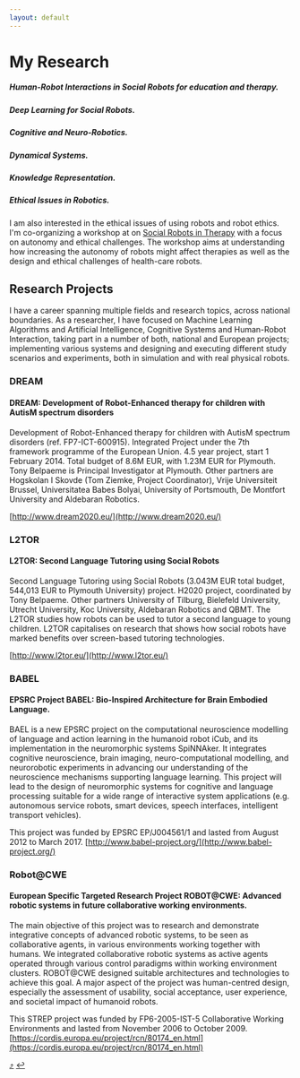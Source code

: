 ```yaml
---
layout: default
---
```


# [](#my-research)My Research


<!--
As a researcher, I have focused on Human-Robot Interaction, Machine Learning Algorithms and Cognitive Systems, taking part in a number of both, national and European projects.
I worked in the control of Humanoid Robots, principally with the [iCub humanoid robot](icub) and the fujitsu HOAP-3 robot platform. I also work in the development of Human-Robot Interfaces to interact with the robot and the implementation of Human-Robot Interaction and Computer Vision algorithms.

I am interested in topics of Human-Robot Interaction, Human-Robot Collaboration and Machine Learning Algorithms, Learning from Demonstration, Knowledge Representation and Reasoning, Artificial Intelligence, Cognitive Systems and Data Analysis. -->


<!-- Durante la estancia se pudo aprender un sistema dinámico estable para controlar la posición y la orientación del efector final en una tarea de manipulación. Se implementaron tres controladores para probar el sistema, un controlador desacoplado de la posición y orientación, un controlador completamente acoplado, y finalmente un controlador parcialmente acoplado de la orientación respecto a la posición. Se estudiaron los efectos de reproducir trayectorias bajo estos tres controladores, así como el comportamiento bajo diferentes perturbaciones espacio‐temporales durante la trayectoria. Para validar el modelo se controlo un robot humanoide, HOAP‐3, con un brazo manipulador de 4 grados de libertad. Se enseñaron 4 tareas de manipulación al robot para demostrar la validez de los modelos y el controlador y se realizaron varias pruebas de la reproducción de la tarea con el robot humanoide HOAP‐3.  -->


##### Human-Robot Interactions in Social Robots for education and therapy.

##### Deep Learning for Social Robots.

##### Cognitive and Neuro-Robotics.


##### Dynamical Systems.


##### Knowledge Representation.


##### Ethical Issues in Robotics.

I am also interested in the ethical issues of using robots and robot ethics.
I'm co-organizing a workshop at on [Social Robots in Therapy](https://sites.google.com/view/srec18/home) with a focus on autonomy and ethical challenges. The workshop aims at understanding how increasing the autonomy of robots might affect therapies as well as the design and ethical challenges of health-care robots.


## [](#projects)Research Projects

I have a career spanning multiple fields and research topics, across national boundaries. As a researcher, I have focused on Machine Learning Algorithms and Artificial Intelligence, Cognitive Systems and Human-Robot Interaction, taking part in a number of both, national and European projects; implementing various systems and designing and executing different study scenarios and experiments, both in simulation and with real physical robots.

### [](#dream)DREAM

#### DREAM: Development of Robot-Enhanced therapy for children with AutisM spectrum disorders

Development of Robot-Enhanced therapy for children with AutisM spectrum disorders (ref. FP7-ICT-600915). Integrated Project under the 7th framework programme of the European Union. 4.5 year project, start 1 February 2014. Total budget of 8.6M EUR, with 1.23M EUR for Plymouth. Tony Belpaeme is Principal Investigator at Plymouth. Other partners are Hogskolan I Skovde (Tom Ziemke, Project Coordinator), Vrije Universiteit Brussel, Universitatea Babes Bolyai, University of Portsmouth, De Montfort University and Aldebaran Robotics.

[http://www.dream2020.eu/](http://www.dream2020.eu/)

### [](#l2tor)L2TOR

#### L2TOR: Second Language Tutoring using Social Robots

Second Language Tutoring using Social Robots (3.043M EUR total budget, 544,013 EUR to Plymouth University) project. H2020 project, coordinated by Tony Belpaeme. Other partners University of Tilburg, Bielefeld University, Utrecht University, Koc University, Aldebaran Robotics and QBMT. The L2TOR studies how robots can be used to tutor a second language to young children. L2TOR capitalises on research that shows how social robots have marked benefits over screen-based tutoring technologies.

[http://www.l2tor.eu/](http://www.l2tor.eu/)

### [](#babel)BABEL

#### EPSRC Project BABEL: Bio-Inspired Architecture for Brain Embodied Language​.

BAEL is a new EPSRC project on the computational neuroscience modelling of language and action learning in the humanoid robot iCub, and its implementation in the neuromorphic systems SpiNNAker. It integrates cognitive neuroscience, brain imaging, neuro-computational modelling, and neurorobotic experiments in advancing our understanding of the neuroscience mechanisms supporting language learning.​ ​This project will lead to the design of neuromorphic systems for cognitive and language processing suitable for a wide range of interactive system applications (e.g. autonomous service robots, smart devices, speech interfaces, intelligent transport vehicles).

This project was funded by EPSRC EP/J004561/1 and lasted from August 2012 to March 2017. [http://www.babel-project.org/](http://www.babel-project.org/)

### [](#robotcwe)Robot@CWE

#### European Specific Targeted Research Project ROBOT@CWE: Advanced robotic systems in future collaborative working environments.

The main objective of this project was to research and demonstrate integrative concepts of advanced robotic systems, to be seen as collaborative agents, in various environments working together with humans. We integrated collaborative robotic systems as active agents operated through various control paradigms within working environment clusters. ROBOT@CWE designed suitable architectures and technologies to achieve this goal. A major aspect of the project was human-centred design, especially the assessment of usability, social acceptance, user experience, and societal impact of humanoid robots.

This STREP project was funded by FP6-2005-IST-5 Collaborative Working Environments and lasted from November 2006 to October 2009. [https://cordis.europa.eu/project/rcn/80174_en.html](https://cordis.europa.eu/project/rcn/80174_en.html)


[:arrow_heading_up:](#my-research)
[:leftwards_arrow_with_hook:](javascript:history.back())
